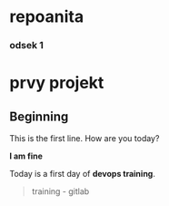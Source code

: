 # repoanita
### odsek 1

prvy projekt
============

Beginning
---------------
This is the first line. How are you today?

**I am fine**

Today is a first day of __devops training__.

> training - gitlab

